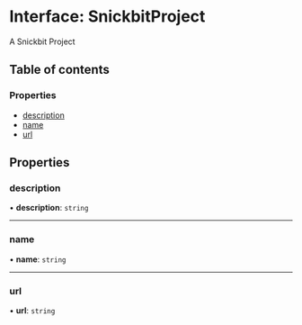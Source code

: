 # Interface: SnickbitProject

A Snickbit Project

## Table of contents

### Properties

- [description](SnickbitProject.md#description)
- [name](SnickbitProject.md#name)
- [url](SnickbitProject.md#url)

## Properties

### description

• **description**: `string`

___

### name

• **name**: `string`

___

### url

• **url**: `string`
